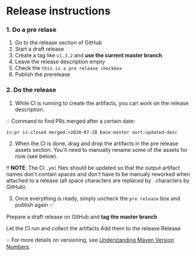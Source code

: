 # Release instructions

### 1. Do a pre relase
1. Go to the release section of GitHub
1. Start a draft release
1. Create a tag like `v1.3.2` and **use the current master branch**
1. Leave the release description empty
1. Check the `this is a pre release checkbox`
1. Publish the prerelease

### 2. Do the release
1. While CI is running to create the artifacts, you can work on the release description. 

💡 Command to find PRs merged after a certain date:
```
is:pr is:closed merged:>2020-07-28 base:master sort:updated-desc 
```
2. When the CI is done, drag and drop the artifacts in the pre release assets section. You'll need to manually rename some of the assets for now (see below).

‼️ **NOTE**: The CI `.yml` files should be updated so that the output artifact names don't contain spaces and don't have to be manualy reworked when attached to a release (all space characters are replaced by . characters by GitHub).

3. Once everything is ready, simply uncheck the `pre release` box and publish again ✅


Prepare a draft release on GitHub and **tag the master branch**

Let the CI run and collect the artifacts
Add them to the release
Release

💡 For more details on versioning, see [Understanding Maven Version Numbers](https://docs.oracle.com/middleware/1212/core/MAVEN/maven_version.htm#MAVEN8855).
